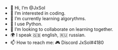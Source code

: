 - 👋 Hi, I’m @JxSol
- 👀 I’m interested in coding.
- 🌱 I’m currently learning algorythms.
- 🐍 I use Python.
- 💞️ I’m looking to collaborate on learning together.
- 🌍 I speak 🇬🇧 english, 🇷🇺 russian.
- 📫 How to reach me: 🎮 Discord JxSol#4180
